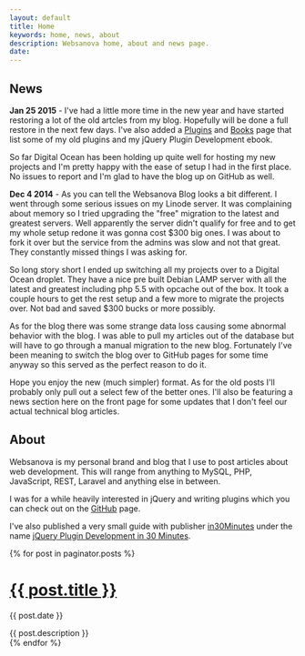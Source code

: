 ```yaml
---
layout: default
title: Home
keywords: home, news, about
description: Websanova home, about and news page.
date: 
---
```


## News

__Jan 25 2015__ - I've had a little more time in the new year and have started restoring a lot of the old artcles from my blog. Hopefully will be done a full restore in the next few days. I've also added a [Plugins](/plugins) and [Books](/books) page that list some of my old plugins and my jQuery Plugin Development ebook.

So far Digital Ocean has been holding up quite well for hosting my new projects and I'm pretty happy with the ease of setup I had in the first place. No issues to report and I'm glad to have the blog up on GitHub as well.

__Dec 4 2014__ - As you can tell the Websanova Blog looks a bit different. I went through some serious issues on my Linode server. It was complaining about memory so I tried upgrading the "free" migration to the latest and greatest servers. Well apparently the server didn't qualify for free and to get my whole setup redone it was gonna cost $300 big ones. I was about to fork it over but the service from the admins was slow and not that great. They constantly missed things I was asking for.

So long story short I ended up switching all my projects over to a Digital Ocean droplet. They have a nice pre built Debian LAMP server with all the latest and greatest including php 5.5 with opcache out of the box. It took a couple hours to get the rest setup and a few more to migrate the projects over. Not bad and saved $300 bucks or more possibly.

As for the blog there was some strange data loss causing some abnormal behavior with the blog. I was able to pull my articles out of the database but will have to go through a manual migration to the new blog. Fortunately I've been meaning to switch the blog over to GitHub pages for some time anyway so this served as the perfect reason to do it.

Hope you enjoy the new (much simpler) format. As for the old posts I'll probably only pull out a select few of the better ones. I'll also be featuring a news section here on the front page for some updates that I don't feel our actual technical blog articles.

## About

Websanova is my personal brand and blog that I use to post articles about web development. This will range from anything to MySQL, PHP, JavaScript, REST, Laravel and anything else in between.

I was for a while heavily interested in jQuery and writing plugins which you can check out on the [GitHub](https://github.com) page.

I've also published a very small guide with publisher [in30Minutes](http://in30minutes.com) under the name [jQuery Plugin Development in 30 Minutes](http://jquery.in30minutes.com).

{% for post in paginator.posts %}
  <h1><a href="">{{ post.title }}</a></h1>
  <p class="author">
    <span class="date">{{ post.date }}</span>
  </p>
  <div class="content">
    {{ post.description }}
  </div>
{% endfor %}